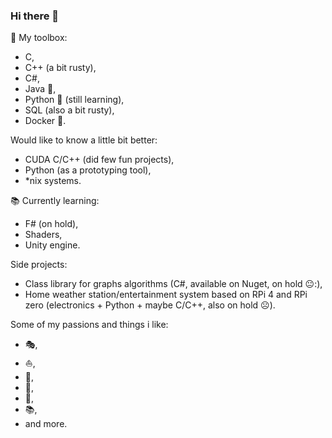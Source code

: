 ### Hi there 👋

<!--
**WojcikMikolaj/WojcikMikolaj** is a ✨ _special_ ✨ repository because its `README.md` (this file) appears on your GitHub profile.

Here are some ideas to get you started:

- 🔭 I’m currently working on ...
- 🌱 I’m currently learning ...
- 👯 I’m looking to collaborate on ...
- 🤔 I’m looking for help with ...
- 💬 Ask me about ...
- 📫 How to reach me: ...
- 😄 Pronouns: ...
- ⚡ Fun fact: ...
-->

🧰 My toolbox:
- C,
- C++ (a bit rusty),
- C#,
- Java 🌋,
- Python 🐍 (still learning),
- SQL (also a bit rusty),
- Docker 🐳.

Would like to know a little bit better:
- CUDA C/C++ (did few fun projects),
- Python (as a prototyping tool),
- \*nix systems.

:books: Currently learning:
- F# (on hold),
- Shaders,
- Unity engine.

 Side projects:
- Class library for graphs algorithms (C#, available on Nuget, on hold 😐:),
- Home weather station/entertainment system based on RPi 4 and RPi zero (electronics + Python + maybe C/C++, also on hold ☹️).

Some of my passions and things i like:
- :performing_arts:,
- :sailboat:,
- :tennis:,
- :ski:,
- 🧗,
- 📚,
- and more.

